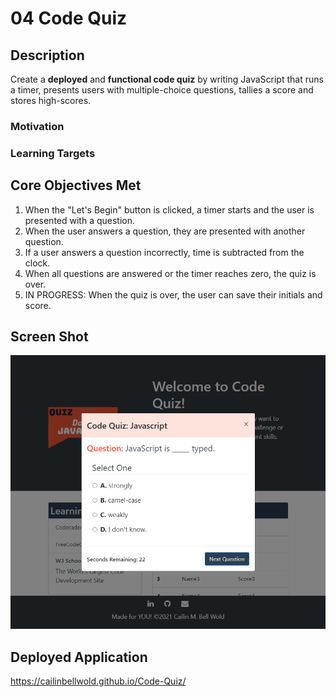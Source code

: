 # 04 Code Quiz

## Description

Create a **deployed** and **functional code quiz** by writing JavaScript that runs a timer, presents users with multiple-choice questions, tallies a score and stores high-scores.

### Motivation


### Learning Targets


## Core Objectives Met

1. When the "Let's Begin" button is clicked, a timer starts and the user is presented with a question.
2. When the user answers a question, they are presented with another question.
3. If a user answers a question incorrectly, time is subtracted from the clock.
4. When all questions are answered or the timer reaches zero, the quiz is over.
5. IN PROGRESS: When the quiz is over, the user can save their initials and score.

## Screen Shot

![My code quiz, including questions, options, and timer.](./images/Code-Quiz-Screenshot1.png) 

## Deployed Application

https://cailinbellwold.github.io/Code-Quiz/
#
